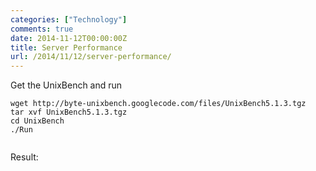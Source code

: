 ```yaml
---
categories: ["Technology"]
comments: true
date: 2014-11-12T00:00:00Z
title: Server Performance
url: /2014/11/12/server-performance/
---
```


Get the UnixBench and run

```
wget http://byte-unixbench.googlecode.com/files/UnixBench5.1.3.tgz
tar xvf UnixBench5.1.3.tgz 
cd UnixBench
./Run


```
Result:     

